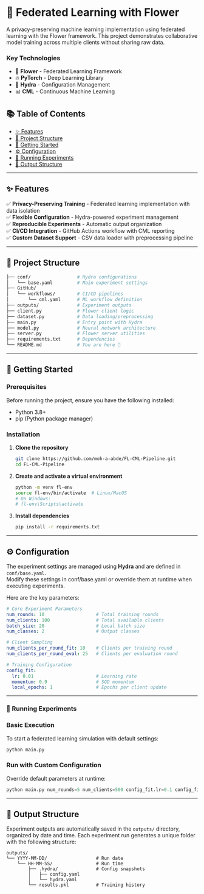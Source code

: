 
# 🌸 Federated Learning with Flower  


A privacy-preserving machine learning implementation using federated learning with the Flower framework. This project demonstrates collaborative model training across multiple clients without sharing raw data.  

### **Key Technologies**  
- 🌼 **Flower** - Federated Learning Framework  
- 🔥 **PyTorch** - Deep Learning Library  
- 🔧 **Hydra** - Configuration Management  
- 📊 **CML** - Continuous Machine Learning  

## **📚 Table of Contents**
- [✨ Features](#-features)  
- [📂 Project Structure](#-project-structure)  
- [🚀 Getting Started](#-getting-started)  
- [⚙️ Configuration](#configuration)  
- [🧪 Running Experiments](#-running-experiments)  
- [📂 Output Structure](#-output-structure)

---

## ✨ Features  
✅ **Privacy-Preserving Training** - Federated learning implementation with data isolation  
✅ **Flexible Configuration** - Hydra-powered experiment management  
✅ **Reproducible Experiments** - Automatic output organization  
✅ **CI/CD Integration** - GitHub Actions workflow with CML reporting  
✅ **Custom Dataset Support** - CSV data loader with preprocessing pipeline  

---

## **📂 Project Structure**
```bash
├── conf/                 # Hydra configurations
│   └── base.yaml         # Main experiment settings
├── GitHub/
│   └── workflows/        # CI/CD pipelines
│       └── cml.yaml      # ML workflow definition
├── outputs/              # Experiment outputs
├── client.py             # Flower client logic
├── dataset.py            # Data loading/preprocessing
├── main.py               # Entry point with Hydra
├── model.py              # Neural network architecture
├── server.py             # Flower server utilities
├── requirements.txt      # Dependencies
└── README.md             # You are here 📍
```

---

## **🚀 Getting Started**

### **Prerequisites**  
Before running the project, ensure you have the following installed:  
- Python 3.8+  
- pip (Python package manager)  

### **Installation**  

1. **Clone the repository**  
   ```bash
   git clone https://github.com/moh-a-abde/FL-CML-Pipeline.git
   cd FL-CML-Pipeline
   ```
2. **Create and activate a virtual environment**
   ```bash
   python -m venv fl-env
   source fl-env/bin/activate  # Linux/MacOS
   # On Windows:
   # fl-env\Scripts\activate
   ```
3. **Install dependencies**
   ```bash
   pip install -r requirements.txt
   ```
   
---

## **⚙️ Configuration**

The experiment settings are managed using **Hydra** and are defined in `conf/base.yaml`.  
Modify these settings in conf/base.yaml or override them at runtime when executing experiments.

Here are the key parameters:  

```yaml
# Core Experiment Parameters
num_rounds: 10                   # Total training rounds
num_clients: 100                 # Total available clients
batch_size: 20                   # Local batch size
num_classes: 2                   # Output classes

# Client Sampling
num_clients_per_round_fit: 10    # Clients per training round
num_clients_per_round_eval: 25   # Clients per evaluation round

# Training Configuration
config_fit:
  lr: 0.01                       # Learning rate
  momentum: 0.9                  # SGD momentum
  local_epochs: 1                # Epochs per client update
```

---

### **🧪 Running Experiments**  

### Basic Execution  
To start a federated learning simulation with default settings:  
```python
python main.py
```
### Run with Custom Configuration

Override default parameters at runtime:
```python
python main.py num_rounds=5 num_clients=500 config_fit.lr=0.1 config_fit.local_epochs=2
```

---

## **📂 Output Structure**

Experiment outputs are automatically saved in the `outputs/` directory, organized by date and time. Each experiment run generates a unique folder with the following structure:  

```plaintext
outputs/
└── YYYY-MM-DD/                  # Run date
    └── HH-MM-SS/                # Run time
        ├── .hydra/              # Config snapshots
        │   ├── config.yaml
        │   └── hydra.yaml
        └── results.pkl          # Training history
```










